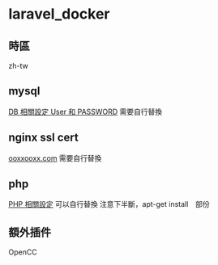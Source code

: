 # laravel_docker

## 時區
zh-tw
## mysql
[DB 相關設定 User 和 PASSWORD](infra/docker/mysql/Dockerfile) 需要自行替換 

## nginx ssl cert
[ooxxooxx.com](infra/docker/nginx/default.conf) 需要自行替換 

## php 
[PHP 相關設定](infra/docker/php/Dockerfile) 可以自行替換
注意下半斷，apt-get install　部份

## 額外插件
OpenCC